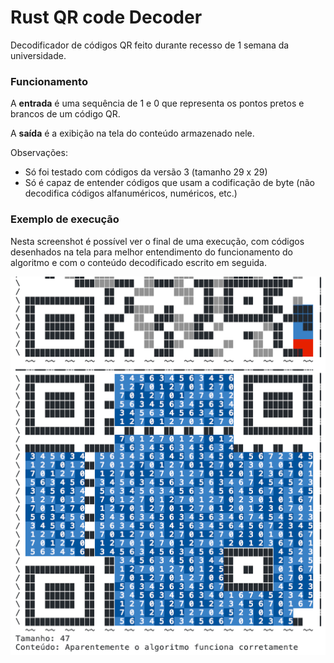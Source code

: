 # Rust QR code Decoder
Decodificador de códigos QR feito durante recesso de 1 semana da universidade.

### Funcionamento
A **entrada** é uma sequência de 1 e 0 que representa os pontos pretos e brancos de um código QR.

A **saída** é a exibição na tela do conteúdo armazenado nele.

Observações:
- Só foi testado com códigos da versão 3 (tamanho 29 x 29)
- Só é capaz de entender códigos que usam a codificação de byte (não decodifica códigos alfanuméricos, numéricos, etc.)

### Exemplo de execução
Nesta screenshot é possível ver o final de uma execução, com códigos desenhados na tela para melhor entendimento do
funcionamento do algoritmo e com o conteúdo decodificado escrito em seguida.

![Screenshot de uma execução mostrando uma parte de um código QR e um outro por inteiro, desenhados no terminal com marcações. Ao final está escrito "Tamanho: 47 Conteúdo: Aparentemente o algoritmo funciona corretamente"](Execution_screenshot.png)
